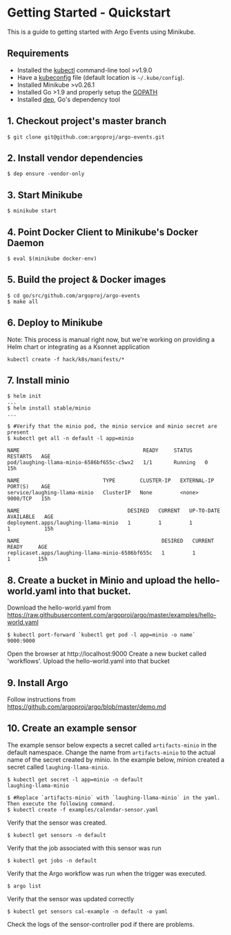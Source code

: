 # Getting Started - Quickstart
This is a guide to getting started with Argo Events using Minikube.

## Requirements
* Installed the [kubectl](https://kubernetes.io/docs/tasks/tools/install-kubectl/) command-line tool >v1.9.0
* Have a [kubeconfig](https://kubernetes.io/docs/tasks/access-application-cluster/configure-access-multiple-clusters/) file (default location is `~/.kube/config`).
* Installed Minikube >v0.26.1
* Installed Go >1.9 and properly setup the [GOPATH](https://golang.org/doc/install)
* Installed [dep](https://golang.github.io/dep/docs/installation.html), Go's dependency tool

## 1. Checkout project's master branch
```
$ git clone git@github.com:argoproj/argo-events.git
```

## 2. Install vendor dependencies
```
$ dep ensure -vendor-only
```

## 3. Start Minikube
```
$ minikube start
```

## 4. Point Docker Client to Minikube's Docker Daemon
```
$ eval $(minikube docker-env)
```

## 5. Build the project & Docker images
```
$ cd go/src/github.com/argoproj/argo-events
$ make all
```

## 6. Deploy to Minikube
Note: This process is manual right now, but we're working on providing a Helm chart or integrating as a Ksonnet application
```
kubectl create -f hack/k8s/manifests/*
```

## 7. Install minio

```
$ helm init
...
$ helm install stable/minio
...

$ #Verify that the minio pod, the minio service and minio secret are present
$ kubectl get all -n default -l app=minio

NAME                                        READY     STATUS    RESTARTS   AGE
pod/laughing-llama-minio-6586bf655c-c5wx2   1/1       Running   0          15h

NAME                           TYPE        CLUSTER-IP   EXTERNAL-IP   PORT(S)    AGE
service/laughing-llama-minio   ClusterIP   None         <none>        9000/TCP   15h

NAME                                   DESIRED   CURRENT   UP-TO-DATE   AVAILABLE   AGE
deployment.apps/laughing-llama-minio   1         1         1            1           15h

NAME                                              DESIRED   CURRENT   READY     AGE
replicaset.apps/laughing-llama-minio-6586bf655c   1         1         1         15h
```

## 8. Create a bucket in Minio and upload the hello-world.yaml into that bucket.
Download the hello-world.yaml from https://raw.githubusercontent.com/argoproj/argo/master/examples/hello-world.yaml
```
$ kubectl port-forward `kubectl get pod -l app=minio -o name` 9000:9000
```
Open the browser at http://localhost:9000
Create a new bucket called 'workflows'.
Upload the hello-world.yaml into that bucket

## 9. Install Argo
Follow instructions from https://github.com/argoproj/argo/blob/master/demo.md

## 10. Create an example sensor
The example sensor below expects a secret called `artifacts-minio` in the default namespace. Change the name from `artifacts-minio` to the actual name of the secret created by minio. In the example below, minion created a secret called `laughing-llama-minio`.
```
$ kubectl get secret -l app=minio -n default
laughing-llama-minio

$ #Replace `artifacts-minio` with `laughing-llama-minio` in the yaml. Then execute the following command.
$ kubectl create -f examples/calendar-sensor.yaml
```

Verify that the sensor was created.
```
$ kubectl get sensors -n default
```

Verify that the job associated with this sensor was run
```
$ kubectl get jobs -n default
```

Verify that the Argo workflow was run when the trigger was executed.
```
$ argo list
```

Verify that the sensor was updated correctly
```
$ kubectl get sensors cal-example -n default -o yaml
```

Check the logs of the sensor-controller pod if there are problems.